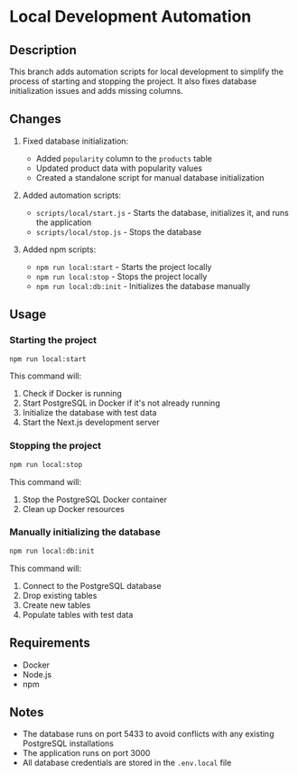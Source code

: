 # Local Development Automation

## Description

This branch adds automation scripts for local development to simplify the process of starting and stopping the project. It also fixes database initialization issues and adds missing columns.

## Changes

1. Fixed database initialization:
   - Added `popularity` column to the `products` table
   - Updated product data with popularity values
   - Created a standalone script for manual database initialization

2. Added automation scripts:
   - `scripts/local/start.js` - Starts the database, initializes it, and runs the application
   - `scripts/local/stop.js` - Stops the database

3. Added npm scripts:
   - `npm run local:start` - Starts the project locally
   - `npm run local:stop` - Stops the project locally
   - `npm run local:db:init` - Initializes the database manually

## Usage

### Starting the project

```bash
npm run local:start
```

This command will:
1. Check if Docker is running
2. Start PostgreSQL in Docker if it's not already running
3. Initialize the database with test data
4. Start the Next.js development server

### Stopping the project

```bash
npm run local:stop
```

This command will:
1. Stop the PostgreSQL Docker container
2. Clean up Docker resources

### Manually initializing the database

```bash
npm run local:db:init
```

This command will:
1. Connect to the PostgreSQL database
2. Drop existing tables
3. Create new tables
4. Populate tables with test data

## Requirements

- Docker
- Node.js
- npm

## Notes

- The database runs on port 5433 to avoid conflicts with any existing PostgreSQL installations
- The application runs on port 3000
- All database credentials are stored in the `.env.local` file 